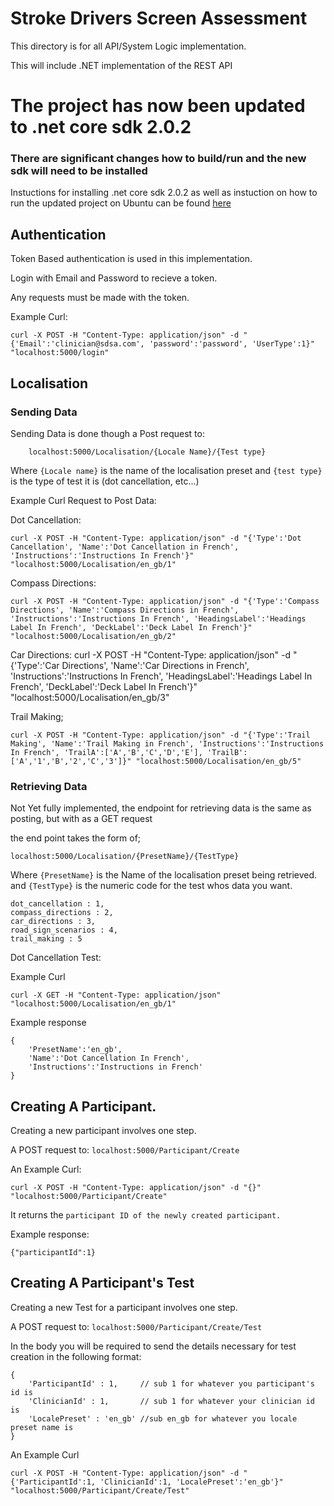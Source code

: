 # Stroke Drivers Screen Assessment 

This directory is for all API/System Logic implementation.

This will include .NET implementation of the REST API

# The project has now been updated to .net core sdk 2.0.2 
### There are significant changes how to build/run and the new sdk will need to be installed
Instuctions for installing .net core sdk 2.0.2 as well as instuction on  how to run the updated project on Ubuntu can be found [here](https://www.microsoft.com/net/learn/get-started/linuxubuntu)


## Authentication

Token Based authentication is used in this implementation.

Login with Email and Password to recieve a token.

Any requests must be made with the token.

Example Curl:
```
curl -X POST -H "Content-Type: application/json" -d "{'Email':'clinician@sdsa.com', 'password':'password', 'UserType':1}" "localhost:5000/login"

```

## Localisation

### Sending Data

Sending Data is done though a Post request to:

```
    localhost:5000/Localisation/{Locale Name}/{Test type}
```

Where `{Locale name}` is the name of the localisation preset and `{test type}` is the type of test it is (dot cancellation, etc...)


Example Curl Request to Post Data:

Dot Cancellation:
```
curl -X POST -H "Content-Type: application/json" -d "{'Type':'Dot Cancellation', 'Name':'Dot Cancellation in French', 'Instructions':'Instructions In French'}" "localhost:5000/Localisation/en_gb/1"
```

Compass Directions:
```
curl -X POST -H "Content-Type: application/json" -d "{'Type':'Compass Directions', 'Name':'Compass Directions in French', 'Instructions':'Instructions In French', 'HeadingsLabel':'Headings Label In French', 'DeckLabel':'Deck Label In French'}" "localhost:5000/Localisation/en_gb/2"

```

Car Directions:
curl -X POST -H "Content-Type: application/json" -d "{'Type':'Car Directions', 'Name':'Car Directions in French', 'Instructions':'Instructions In French', 'HeadingsLabel':'Headings Label In French', 'DeckLabel':'Deck Label In French'}" "localhost:5000/Localisation/en_gb/3"


Trail Making;

```
curl -X POST -H "Content-Type: application/json" -d "{'Type':'Trail Making', 'Name':'Trail Making in French', 'Instructions':'Instructions In French', 'TrailA':['A','B','C','D','E'], 'TrailB':['A','1','B','2','C','3']}" "localhost:5000/Localisation/en_gb/5"
```

### Retrieving Data

Not Yet fully implemented, the endpoint for retrieving data is the same as posting, but with as  a GET request

the end point takes the form of;

```
localhost:5000/Localisation/{PresetName}/{TestType}
```

Where `{PresetName}` is the Name of the localisation preset being retrieved. and `{TestType}` is the numeric code for the test whos data you want.

```
dot_cancellation : 1,
compass_directions : 2,
car_directions : 3,
road_sign_scenarios : 4,
trail_making : 5
```

Dot Cancellation Test:

Example Curl
```
curl -X GET -H "Content-Type: application/json" "localhost:5000/Localisation/en_gb/1"
```

Example response
```
{
    'PresetName':'en_gb',
    'Name':'Dot Cancellation In French',
    'Instructions':'Instructions in French'
}
```


## Creating A Participant.

Creating a new participant involves one step.

A POST request to: `localhost:5000/Participant/Create`

An Example Curl:
```
curl -X POST -H "Content-Type: application/json" -d "{}" "localhost:5000/Participant/Create"

```
It returns the `participant ID of the newly created participant. `

Example response:
```
{"participantId":1}
```

## Creating A Participant's Test

Creating a new Test for a participant involves one step.

A POST request to: `localhost:5000/Participant/Create/Test`

In the body you will be required to send the details necessary for test creation in the following format:

```
{
    'ParticipantId' : 1,     // sub 1 for whatever you participant's id is
    'ClinicianId' : 1,       // sub 1 for whatever your clinician id is
    'LocalePreset' : 'en_gb' //sub en_gb for whatever you locale preset name is
}
```

An Example Curl
```
curl -X POST -H "Content-Type: application/json" -d "{'ParticipantId':1, 'ClinicianId':1, 'LocalePreset':'en_gb'}" "localhost:5000/Participant/Create/Test"
```
